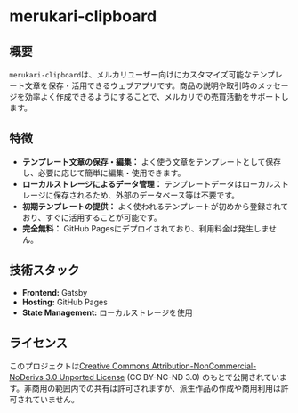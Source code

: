 # merukari-clipboard

## 概要
`merukari-clipboard`は、メルカリユーザー向けにカスタマイズ可能なテンプレート文章を保存・活用できるウェブアプリです。商品の説明や取引時のメッセージを効率よく作成できるようにすることで、メルカリでの売買活動をサポートします。

## 特徴
- **テンプレート文章の保存・編集：** よく使う文章をテンプレートとして保存し、必要に応じて簡単に編集・使用できます。
- **ローカルストレージによるデータ管理：** テンプレートデータはローカルストレージに保存されるため、外部のデータベース等は不要です。
- **初期テンプレートの提供：** よく使われるテンプレートが初めから登録されており、すぐに活用することが可能です。
- **完全無料：** GitHub Pagesにデプロイされており、利用料金は発生しません。

## 技術スタック
- **Frontend:** Gatsby
- **Hosting:** GitHub Pages
- **State Management:** ローカルストレージを使用

## ライセンス
このプロジェクトは[Creative Commons Attribution-NonCommercial-NoDerivs 3.0 Unported License](http://creativecommons.org/licenses/by-nc-nd/3.0/) (CC BY-NC-ND 3.0) のもとで公開されています。非商用の範囲内での共有は許可されますが、派生作品の作成や商用利用は許可されていません。
